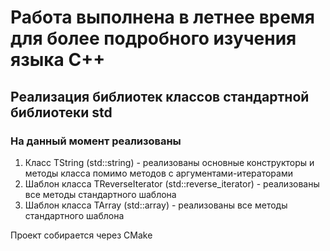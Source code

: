 # Работа выполнена в летнее время для более подробного изучения языка С++
## Реализация библиотек классов стандартной библиотеки std

### На данный момент реализованы
1. Класс TString (std::string) - реализованы основные конструкторы и методы класса помимо методов с аргументами-итераторами
2. Шаблон класса TReverseIterator (std::reverse_iterator) - реализованы все методы стандартного шаблона
3. Шаблон класса TArray (std::array) - реализованы все методы стандартного шаблона

Проект собирается через CMake